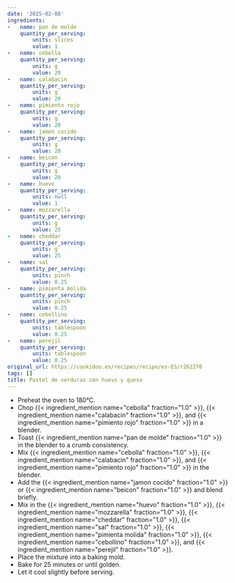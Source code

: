 ```yaml
---
date: '2025-02-08'
ingredients:
-   name: pan de molde
    quantity_per_serving:
        units: slices
        value: 1
-   name: cebolla
    quantity_per_serving:
        units: g
        value: 20
-   name: calabacin
    quantity_per_serving:
        units: g
        value: 20
-   name: pimiento rojo
    quantity_per_serving:
        units: g
        value: 20
-   name: jamon cocido
    quantity_per_serving:
        units: g
        value: 20
-   name: beicon
    quantity_per_serving:
        units: g
        value: 20
-   name: huevo
    quantity_per_serving:
        units: null
        value: 1
-   name: mozzarella
    quantity_per_serving:
        units: g
        value: 25
-   name: cheddar
    quantity_per_serving:
        units: g
        value: 25
-   name: sal
    quantity_per_serving:
        units: pinch
        value: 0.25
-   name: pimienta molida
    quantity_per_serving:
        units: pinch
        value: 0.25
-   name: cebollino
    quantity_per_serving:
        units: tablespoon
        value: 0.25
-   name: perejil
    quantity_per_serving:
        units: tablespoon
        value: 0.25
original_url: https://cookidoo.es/recipes/recipe/es-ES/r262270
tags: []
title: Pastel de verduras con huevo y queso
---
```


- Preheat the oven to 180°C.
- Chop {{< ingredient_mention name="cebolla" fraction="1.0" >}}, {{< ingredient_mention name="calabacin" fraction="1.0" >}}, and {{< ingredient_mention name="pimiento rojo" fraction="1.0" >}} in a blender.
- Toast {{< ingredient_mention name="pan de molde" fraction="1.0" >}} in the blender to a crumb consistency.
- Mix {{< ingredient_mention name="cebolla" fraction="1.0" >}}, {{< ingredient_mention name="calabacin" fraction="1.0" >}}, and {{< ingredient_mention name="pimiento rojo" fraction="1.0" >}} in the blender.
- Add the {{< ingredient_mention name="jamon cocido" fraction="1.0" >}} or {{< ingredient_mention name="beicon" fraction="1.0" >}} and blend briefly.
- Mix in the {{< ingredient_mention name="huevo" fraction="1.0" >}}, {{< ingredient_mention name="mozzarella" fraction="1.0" >}}, {{< ingredient_mention name="cheddar" fraction="1.0" >}}, {{< ingredient_mention name="sal" fraction="1.0" >}}, {{< ingredient_mention name="pimienta molida" fraction="1.0" >}}, {{< ingredient_mention name="cebollino" fraction="1.0" >}}, and {{< ingredient_mention name="perejil" fraction="1.0" >}}.
- Place the mixture into a baking mold.
- Bake for 25 minutes or until golden.
- Let it cool slightly before serving.